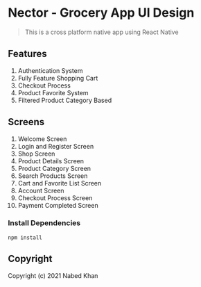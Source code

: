 # Nector - Grocery App UI Design

> This is a cross platform native app using React Native

<!-- ### View Live Demo:  -->

<!-- ![screenshot]() -->

## Features

1. Authentication System
2. Fully Feature Shopping Cart
3. Checkout Process
4. Product Favorite System
5. Filtered Product Category Based

## Screens

1. Welcome Screen
2. Login and Register Screen
3. Shop Screen
4. Product Details Screen
5. Product Category Screen
6. Search Products Screen
7. Cart and Favorite List Screen
8. Account Screen
9. Checkout Process Screen
10. Payment Completed Screen

### Install Dependencies

```
npm install
```

## Copyright

Copyright (c) 2021 Nabed Khan
